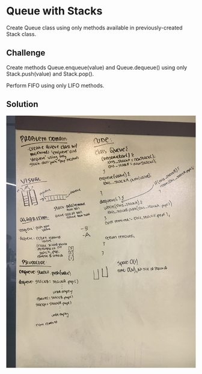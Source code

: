 # Queue with Stacks

Create Queue class using only methods available in previously-created Stack class.

## Challenge

Create methods Queue.enqueue(value) and Queue.dequeue() using only Stack.push(value) and Stack.pop().

Perform FIFO using only LIFO methods.

## Solution

![whiteboard solution](../../assets/queue-with-stacks.jpg)

